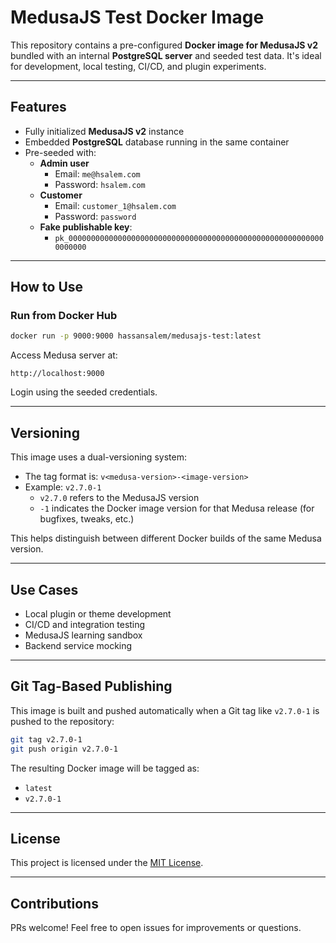 # MedusaJS Test Docker Image

This repository contains a pre-configured **Docker image for MedusaJS v2** bundled with an internal **PostgreSQL server** and seeded test data. It's ideal for development, local testing, CI/CD, and plugin experiments.

---

## Features

- Fully initialized **MedusaJS v2** instance
- Embedded **PostgreSQL** database running in the same container
- Pre-seeded with:
    - **Admin user**
        - Email: `me@hsalem.com`
        - Password: `hsalem.com`
    - **Customer**
        - Email: `customer_1@hsalem.com`
        - Password: `password`
    - **Fake publishable key**:
        - `pk_0000000000000000000000000000000000000000000000000000000000000000`

---

## How to Use

### Run from Docker Hub

```bash
docker run -p 9000:9000 hassansalem/medusajs-test:latest
```

Access Medusa server at:

```
http://localhost:9000
```

Login using the seeded credentials.

---

## Versioning

This image uses a dual-versioning system:

- The tag format is: `v<medusa-version>-<image-version>`
- Example: `v2.7.0-1`
    - `v2.7.0` refers to the MedusaJS version
    - `-1` indicates the Docker image version for that Medusa release (for bugfixes, tweaks, etc.)

This helps distinguish between different Docker builds of the same Medusa version.

---

## Use Cases

- Local plugin or theme development
- CI/CD and integration testing
- MedusaJS learning sandbox
- Backend service mocking

---

## Git Tag-Based Publishing

This image is built and pushed automatically when a Git tag like `v2.7.0-1` is pushed to the repository:

```bash
git tag v2.7.0-1
git push origin v2.7.0-1
```

The resulting Docker image will be tagged as:

- `latest`
- `v2.7.0-1`

---

## License

This project is licensed under the [MIT License](LICENSE).

---

## Contributions

PRs welcome! Feel free to open issues for improvements or questions.